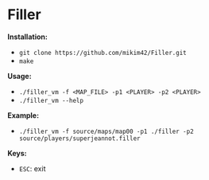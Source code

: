 # Filler

__Installation:__

* `git clone https://github.com/mikim42/Filler.git`
* `make`

**Usage:**
* `./filler_vm -f <MAP_FILE> -p1 <PLAYER> -p2 <PLAYER>`
* `./filler_vm --help`

**Example:**
* `./filler_vm -f source/maps/map00 -p1 ./filler -p2 source/players/superjeannot.filler`

**Keys:**
* `ESC`: exit
